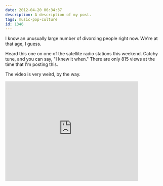 ```yaml
---
date: 2012-04-20 06:34:37
description: A description of my post.
tags: music-pop-culture
id: 1346
---
```

I know an unusually large number of divorcing people right now.  We're at that age, I guess.  

Heard this one on one of the satellite radio stations this weekend.  Catchy tune, and you can say, "I knew it when."  There are only 815 views at the time that I'm posting this.

The video is very weird, by the way.
<!--more-->
<iframe width="420" height="315" src="http://www.youtube.com/embed/c-IuAL0Chao" frameborder="0" allowfullscreen></iframe>